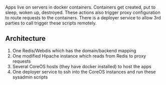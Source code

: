Apps live on servers in docker containers.
Containers get created, put to sleep, woken up, destroyed.
These actions also trigger proxy configuration to route requests to the containers.
There is a deployer service to allow 3rd parties to call trigger these scripts remotely.

Architecture
------------

1. One Redis/Webdis which has the domain/backend mapping
2. One modified Hipache instance which reads from Redis to proxy requests
3. Several CoreOS hosts (they have docker installed) to host the apps
4. One deployer service to ssh into the CoreOS instances and run these sysadmin scripts
